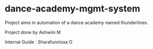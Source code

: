 # dance-academy-mgmt-system

Project aims in automation of a dance academy named thunderlines. 


Project done by Ashwini M

Internal Guide : Sharafunnissa O
